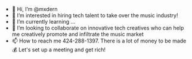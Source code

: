 - 👋 Hi, I’m @mxdern
- 👀 I’m interested in hiring tech talent to take over the music industry!
- 🌱 I’m currently learning ...
- 💞️ I’m looking to collaborate on innovative tech creatives who can help me creatively promote and infiltrate the music market
- 📫 How to reach me 424-288-1397. There is a lot of money to be made 💰 Let's set up a meeting and get rich!

<!---
mxdern/mxdern is a ✨ special ✨ repository because its `README.md` (this file) appears on your GitHub profile.
You can click the Preview link to take a look at your changes.
--->
